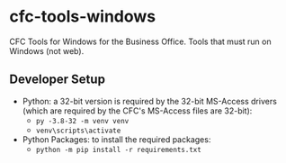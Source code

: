# cfc-tools-windows

CFC Tools for Windows for the Business Office.  Tools that must run on Windows (not web).

## Developer Setup

* Python: a 32-bit version is required by the 32-bit MS-Access drivers
  (which are required by the CFC's MS-Access files are 32-bit):
  * `py -3.8-32 -m venv venv`
  * `venv\scripts\activate`
* Python Packages: to install the required packages:
  * `python -m pip install -r requirements.txt`
  